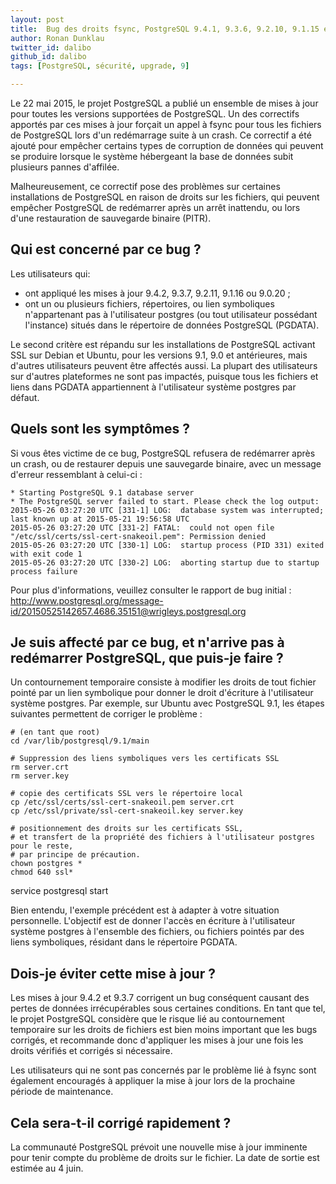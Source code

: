 ```yaml
---
layout: post
title:  Bug des droits fsync, PostgreSQL 9.4.1, 9.3.6, 9.2.10, 9.1.15 et 9.0.19
author: Ronan Dunklau
twitter_id: dalibo
github_id: dalibo
tags: [PostgreSQL, sécurité, upgrade, 9]

---
```



Le 22 mai 2015, le projet PostgreSQL a publié un ensemble de mises à jour pour toutes les versions supportées de PostgreSQL. Un des correctifs apportés par ces mises à jour forçait un appel à fsync pour tous les fichiers de PostgreSQL lors d'un redémarrage suite à un crash. Ce correctif a été ajouté pour empêcher certains types de corruption de données qui peuvent se produire lorsque le système hébergeant la base de données subit plusieurs pannes d'affilée.

Malheureusement, ce correctif pose des problèmes sur certaines installations de PostgreSQL en raison de droits sur les fichiers, qui peuvent empêcher PostgreSQL de redémarrer après un arrêt inattendu, ou lors d'une restauration de sauvegarde binaire (PITR).

<!--MORE-->

Qui est concerné par ce bug ?
-----------------------------

Les utilisateurs qui:

  * ont appliqué les mises à jour 9.4.2, 9.3.7, 9.2.11, 9.1.16 ou 9.0.20 ;
  * ont un ou plusieurs fichiers, répertoires, ou lien symboliques n'appartenant pas à l'utilisateur postgres (ou tout utilisateur possédant l'instance) situés dans le répertoire de données PostgreSQL (PGDATA).

Le second critère est répandu sur les installations de PostgreSQL activant SSL sur Debian et Ubuntu, pour les versions 9.1, 9.0 et antérieures, mais d'autres utilisateurs peuvent être affectés aussi. La plupart des utilisateurs sur d'autres plateformes ne sont pas impactés, puisque tous les fichiers et liens dans PGDATA appartiennent à l'utilisateur système postgres par défaut.

Quels sont les symptômes ?
--------------------------

Si vous êtes victime de ce bug, PostgreSQL refusera de redémarrer après un crash, ou de restaurer depuis une sauvegarde binaire, avec un message d'erreur ressemblant à celui-ci :

    * Starting PostgreSQL 9.1 database server
    * The PostgreSQL server failed to start. Please check the log output:
    2015-05-26 03:27:20 UTC [331-1] LOG:  database system was interrupted; last known up at 2015-05-21 19:56:58 UTC
    2015-05-26 03:27:20 UTC [331-2] FATAL:  could not open file "/etc/ssl/certs/ssl-cert-snakeoil.pem": Permission denied
    2015-05-26 03:27:20 UTC [330-1] LOG:  startup process (PID 331) exited with exit code 1
    2015-05-26 03:27:20 UTC [330-2] LOG:  aborting startup due to startup process failure

Pour plus d'informations, veuillez consulter le rapport de bug initial : http://www.postgresql.org/message-id/20150525142657.4686.35151@wrigleys.postgresql.org


Je suis affecté par ce bug, et n'arrive pas à redémarrer PostgreSQL, que puis-je faire ?
----------------------------------------------------------------------------------------

Un contournement temporaire consiste à modifier les droits de tout fichier pointé par un lien symbolique pour donner le droit d'écriture à l'utilisateur système postgres. Par exemple, sur Ubuntu avec PostgreSQL 9.1, les étapes suivantes permettent de corriger le problème :

    # (en tant que root)
    cd /var/lib/postgresql/9.1/main
    
    # Suppression des liens symboliques vers les certificats SSL
    rm server.crt
    rm server.key 
    
    # copie des certificats SSL vers le répertoire local
    cp /etc/ssl/certs/ssl-cert-snakeoil.pem server.crt
    cp /etc/ssl/private/ssl-cert-snakeoil.key server.key
    
    # positionnement des droits sur les certificats SSL,
    # et transfert de la propriété des fichiers à l'utilisateur postgres pour le reste,
    # par principe de précaution.
    chown postgres *
    chmod 640 ssl*

service postgresql start

Bien entendu, l'exemple précédent est à adapter à votre situation personnelle. L'objectif est de donner l'accès en écriture à l'utilisateur système postgres à l'ensemble des fichiers, ou fichiers pointés par des liens symboliques, résidant dans le répertoire PGDATA.

Dois-je éviter cette mise à jour ?
----------------------------------


Les mises à jour 9.4.2 et 9.3.7 corrigent un bug conséquent causant des pertes de données irrécupérables sous certaines conditions. En tant que tel, le projet PostgreSQL considère que le risque lié au contournement temporaire sur les droits de fichiers est bien moins important que les bugs corrigés, et recommande donc d'appliquer les mises à jour une fois les droits vérifiés et corrigés si nécessaire.

Les utilisateurs qui ne sont pas concernés par le problème lié à fsync sont également encouragés à appliquer la mise à jour lors de la prochaine période de maintenance.

Cela sera-t-il corrigé rapidement ?
-----------------------------------

La communauté PostgreSQL prévoit une nouvelle mise à jour imminente pour tenir compte du problème de droits sur le fichier. La date de sortie est estimée au 4 juin.


